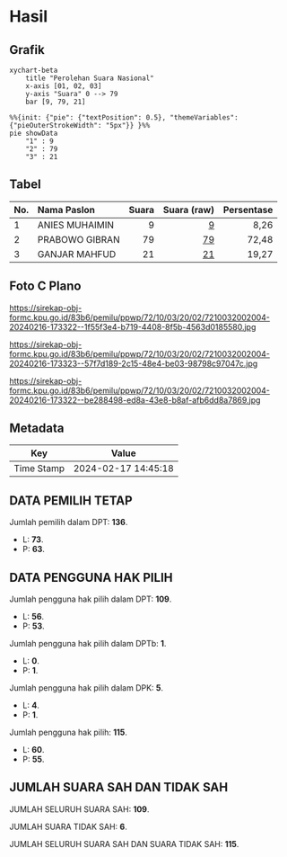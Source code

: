 # Hasil

## Grafik

```mermaid
xychart-beta
    title "Perolehan Suara Nasional"
    x-axis [01, 02, 03]
    y-axis "Suara" 0 --> 79
    bar [9, 79, 21]
```

```mermaid
%%{init: {"pie": {"textPosition": 0.5}, "themeVariables": {"pieOuterStrokeWidth": "5px"}} }%%
pie showData
    "1" : 9
    "2" : 79
    "3" : 21
```

## Tabel

| No. | Nama Paslon    | Suara | Suara (raw) | Persentase |
|:--- |:-------------- | -----:| -----------:| ----------:|
| 1   | ANIES MUHAIMIN | 9     | [9][p-1]    | 8,26       |
| 2   | PRABOWO GIBRAN | 79    | [79][p-2]   | 72,48      |
| 3   | GANJAR MAHFUD  | 21    | [21][p-3]   | 19,27      |


[p-1]: https://github.com/gigit-pemilu/pemilu-2024/blob/main/pilpres/hitung-suara/sub/72-sulawesi-tengah/sub/10-sigi/sub/03-nokilalaki/sub/2002-kamarora-b/sub/004-tps/sub/paslon-1.txt
[p-2]: https://github.com/gigit-pemilu/pemilu-2024/blob/main/pilpres/hitung-suara/sub/72-sulawesi-tengah/sub/10-sigi/sub/03-nokilalaki/sub/2002-kamarora-b/sub/004-tps/sub/paslon-2.txt
[p-3]: https://github.com/gigit-pemilu/pemilu-2024/blob/main/pilpres/hitung-suara/sub/72-sulawesi-tengah/sub/10-sigi/sub/03-nokilalaki/sub/2002-kamarora-b/sub/004-tps/sub/paslon-3.txt

## Foto C Plano

https://sirekap-obj-formc.kpu.go.id/83b6/pemilu/ppwp/72/10/03/20/02/7210032002004-20240216-173322--1f55f3e4-b719-4408-8f5b-4563d0185580.jpg

https://sirekap-obj-formc.kpu.go.id/83b6/pemilu/ppwp/72/10/03/20/02/7210032002004-20240216-173323--57f7d189-2c15-48e4-be03-98798c97047c.jpg

https://sirekap-obj-formc.kpu.go.id/83b6/pemilu/ppwp/72/10/03/20/02/7210032002004-20240216-173322--be288498-ed8a-43e8-b8af-afb6dd8a7869.jpg


## Metadata

| Key        | Value               |
| ---------- | ------------------- |
| Time Stamp | 2024-02-17 14:45:18 |


## DATA PEMILIH TETAP

Jumlah pemilih dalam DPT: **136**.
 * L: **73**.
 * P: **63**.

## DATA PENGGUNA HAK PILIH

Jumlah pengguna hak pilih dalam DPT: **109**.
 * L: **56**.
 * P: **53**.

Jumlah pengguna hak pilih dalam DPTb: **1**.
 * L: **0**.
 * P: **1**.

Jumlah pengguna hak pilih dalam DPK: **5**.
 * L: **4**.
 * P: **1**.

Jumlah pengguna hak pilih: **115**.
 * L: **60**.
 * P: **55**.

## JUMLAH SUARA SAH DAN TIDAK SAH

JUMLAH SELURUH SUARA SAH: **109**.

JUMLAH SUARA TIDAK SAH: **6**.

JUMLAH SELURUH SUARA SAH DAN SUARA TIDAK SAH: **115**.


